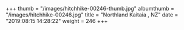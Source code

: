 +++
thumb = "/images/hitchhike-00246-thumb.jpg"
albumthumb = "/images/hitchhike-00246.jpg"
title = "Northland Kaitaia , NZ"
date = "2019:08:15 14:28:22"
weight = 246
+++
